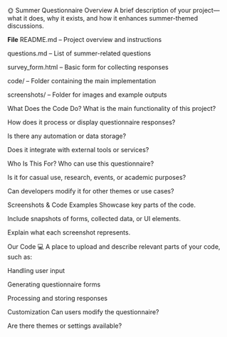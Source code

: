 🌞 Summer Questionnaire
Overview
A brief description of your project—what it does, why it exists, and how it enhances summer-themed discussions.

**File**
README.md – Project overview and instructions

questions.md – List of summer-related questions

survey_form.html – Basic form for collecting responses

code/ – Folder containing the main implementation

screenshots/ – Folder for images and example outputs

What Does the Code Do?
What is the main functionality of this project?

How does it process or display questionnaire responses?

Is there any automation or data storage?

Does it integrate with external tools or services?

Who Is This For?
Who can use this questionnaire?

Is it for casual use, research, events, or academic purposes?

Can developers modify it for other themes or use cases?

Screenshots & Code Examples
Showcase key parts of the code.

Include snapshots of forms, collected data, or UI elements.

Explain what each screenshot represents.

Our Code 💻
A place to upload and describe relevant parts of your code, such as:

Handling user input

Generating questionnaire forms

Processing and storing responses

Customization
Can users modify the questionnaire?

Are there themes or settings available?
